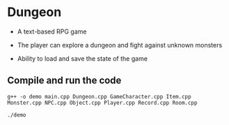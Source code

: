 # Dungeon

- A text-based RPG game 

- The player can explore a dungeon and fight against unknown monsters

- Ability to load and save the state of the game

## Compile and run the code

```
g++ -o demo main.cpp Dungeon.cpp GameCharacter.cpp Item.cpp Monster.cpp NPC.cpp Object.cpp Player.cpp Record.cpp Room.cpp
```

```
./demo
```
